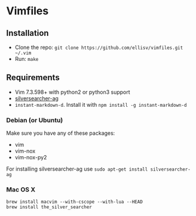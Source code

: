 Vimfiles
========

Installation
------------

* Clone the repo: `git clone https://github.com/ellisv/vimfiles.git ~/.vim`
* Run: `make`

Requirements
------------

* Vim 7.3.598+ with python2 or python3 support
* [silversearcher-ag](https://github.com/ggreer/the_silver_searcher)
* `instant-markdown-d`. Install it with `npm install -g instant-markdown-d`

### Debian (or Ubuntu)

Make sure you have any of these packages:

* vim
* vim-nox
* vim-nox-py2

For installing silversearcher-ag use `sudo apt-get install silversearcher-ag`

### Mac OS X

    brew install macvim --with-cscope --with-lua --HEAD
    brew install the_silver_searcher
